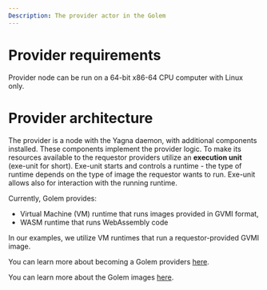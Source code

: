```yaml
---
Description: The provider actor in the Golem
---
```

# Provider requirements
Provider node can be run on a 64-bit x86-64 CPU computer with Linux only.

# Provider architecture

The provider is a node with the Yagna daemon, with additional components installed. These components implement the provider logic. 
To make its resources available to the requestor providers utilize an **execution unit** (exe-unit for short). Exe-unit starts and controls a runtime - the type of runtime depends on the type of image the requestor wants to run. Exe-unit allows also for interaction with the running runtime.

Currently, Golem provides:

* Virtual Machine (VM) runtime that runs images provided in GVMI format,
* WASM runtime that runs WebAssembly code

In our examples, we utilize VM runtimes that run a requestor-provided GVMI image.

You can learn more about becoming a Golem providers [here](../providers/install.md).

You can learn more about the Golem images [here](../Ncreators/javascript/guides/golem-images-explained.md).
